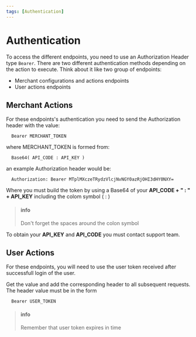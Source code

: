 ```yaml
---
tags: [Authentication]
---
```


# Authentication

To access the different endpoints, you need to use an Authorization Header type `Bearer`. There are two different authentication methods depending on the action to execute. Think about it like two group of endpoints:
- Merchant configurations and actions endpoints
- User actions endpoints

## Merchant Actions

For these endpoints's authentication you need to send the Authorization header with the value: 
```
  Bearer MERCHANT_TOKEN
```

where MERCHANT_TOKEN is formed from: 
```
  Base64( API_CODE : API_KEY )
```

an example Authorization header would be:
```
  Authorization: Bearer MTplMXczeTRydzVlcjNvNGY0azRjOHI3dHY0NXY=
```
Where you must build the token by using a Base64 of your **API_CODE + " : " + API_KEY** including the colom symbol ( : )


<!-- theme: info -->
>#### info
> Don't forget the spaces around the colon symbol

To obtain your **API_KEY** and **API_CODE** you must contact support team.

## User Actions

For these endpoints, you will need to use the user token received after successfull login of the user.

Get the value and add the corresponding header to all subsequent requests. The header value must be in the form

```
  Bearer USER_TOKEN
```

<!-- theme: info -->
>#### info
> Remember that user token expires in time


